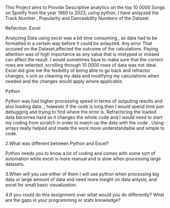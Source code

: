 This Project aims to Provide Descriptive analytics on the top 10 0000 Songs on Spotify from the year 1960 to 2023, using python. I have anlayzed the Track Number , Popularity and Danceability Numbers of the Dataset.

Reflection:
Excel

Analyzing Data using excel was a bit time consuming , as data had to be formatted in a certain way before it could be anlayzed. Any error That occured on the Dataset,affected the outcome of the calculations. 
Paying attention was of high importance as any value that is mistyped or missed can affect the result. 
I would sometimes have to make sure that the correct rows are selected ,scrolling through 10 0000 rows of data was not ideal. Excel did give me the fexibility of being able to go back and refractor changes, s
uch as cleaning my data and modifying my  calculations when needed and the changes would apply where applicable.

Python 

Python was had higher processing speed in terms of outputing results and also loading data. , however if the code is long then I  would spend time just debugging and trying to find where the error is. 
Refractoring the loaded data becomes hard  as it changes the whole code and I would need to start my coding from scratch in order to match up the data with the code . Using arrays really helped and made the work more 
understandable and simple to code.


2.What was different between Python and Excel?

Python needs you to know a lot of coding and comes with some sort of automation while excel is more manual and is slow when processing large datasets.

3.When will you use either of them
I will use python when processing big data or large amount of data and need more insight on data anlysis, and excel for small basic visualization.

4.If you could do this assignment over what would you do differently? What are the gaps in your programming or stats knowledge?

